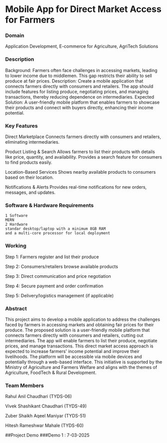# Mobile App for Direct Market Access for Farmers



### Domain
 Application Development, E-commerce for Agriculture, AgriTech Solutions



### Description
Background: Farmers often face challenges in accessing markets, leading to lower income due to middlemen. This gap restricts their ability to sell produce at fair prices. Description: Create a mobile application that connects farmers directly with consumers and retailers. The app should include features for listing produce, negotiating prices, and managing transactions, thereby reducing dependence on intermediaries. Expected Solution: A user-friendly mobile platform that enables farmers to showcase their products and connect with buyers directly, enhancing their income potential.




### Key Features
Direct Marketplace
Connects farmers directly with consumers and retailers, eliminating intermediaries.


Product Listing & Search
Allows farmers to list their products with details like price, quantity, and availability.
Provides a search feature for consumers to find products easily.


Location-Based Services
Shows nearby available products to consumers based on their location.


Notifications & Alerts
Provides real-time notifications for new orders, messages, and updates.






### Software & Hardware Requirements
    1 Software
    MERN
    2 Hardware
    standar desktop/laptop with a minimum 8GB RAM 
    and a multi-core processor for local deployment


### Working
 Step 1: Farmers register and list their produce
 
 Step 2: Consumers/retailers browse available products
 
 Step 3: Direct communication and price negotiation
 
 Step 4: Secure payment and order confirmation
 
 Step 5: Delivery/logistics management (if applicable)



    

### Abstract
This project aims to develop a mobile application to address the challenges faced by farmers in accessing 
markets and obtaining fair prices for their produce. The proposed solution is a user-friendly mobile platform 
that connects farmers directly with consumers and retailers, cutting out intermediaries. The app will enable 
farmers to list their produce, negotiate prices, and manage transactions. This direct market access approach is 
expected to increase farmers' income potential and improve their livelihoods. The platform will be accessible 
via mobile devices and potentially through a web-based interface. This initiative is supported by the Ministry 
of Agriculture and Farmers Welfare and aligns with the themes of Agriculture, FoodTech & Rural Development. 


### Team Members

Rahul Anil Chaudhari (TYDS-06)

Vivek Shashikant Chaudhari (TYDS-49)

Zuber Shaikh Aqeel Maniyar (TYDS-51)

Hitesh Rameshwar Mahale (TYDS-60)


##Project Demo
###Demo 1 : 7-03-2025

